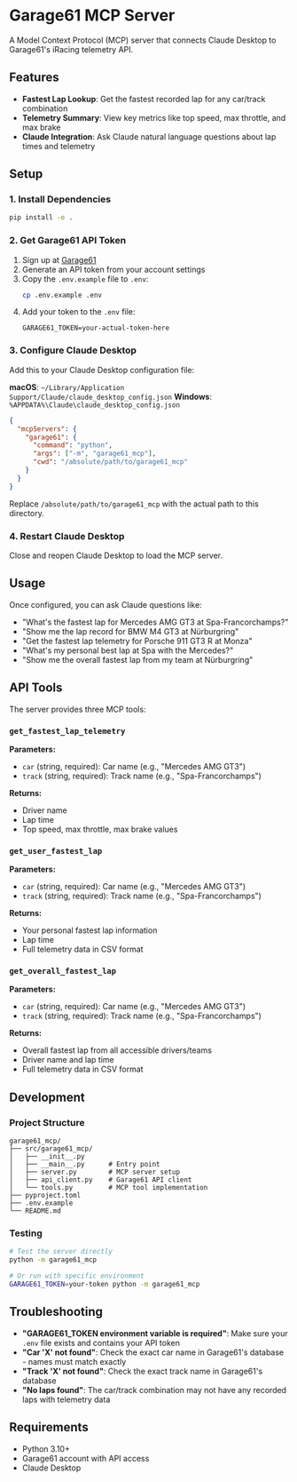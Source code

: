 # Garage61 MCP Server

A Model Context Protocol (MCP) server that connects Claude Desktop to Garage61's iRacing telemetry API.

## Features

- **Fastest Lap Lookup**: Get the fastest recorded lap for any car/track combination
- **Telemetry Summary**: View key metrics like top speed, max throttle, and max brake
- **Claude Integration**: Ask Claude natural language questions about lap times and telemetry

## Setup

### 1. Install Dependencies

```bash
pip install -e .
```

### 2. Get Garage61 API Token

1. Sign up at [Garage61](https://garage61.net)
2. Generate an API token from your account settings
3. Copy the `.env.example` file to `.env`:
   ```bash
   cp .env.example .env
   ```
4. Add your token to the `.env` file:
   ```
   GARAGE61_TOKEN=your-actual-token-here
   ```

### 3. Configure Claude Desktop

Add this to your Claude Desktop configuration file:

**macOS**: `~/Library/Application Support/Claude/claude_desktop_config.json`
**Windows**: `%APPDATA%\Claude\claude_desktop_config.json`

```json
{
  "mcpServers": {
    "garage61": {
      "command": "python",
      "args": ["-m", "garage61_mcp"],
      "cwd": "/absolute/path/to/garage61_mcp"
    }
  }
}
```

Replace `/absolute/path/to/garage61_mcp` with the actual path to this directory.

### 4. Restart Claude Desktop

Close and reopen Claude Desktop to load the MCP server.

## Usage

Once configured, you can ask Claude questions like:

- "What's the fastest lap for Mercedes AMG GT3 at Spa-Francorchamps?"
- "Show me the lap record for BMW M4 GT3 at Nürburgring"
- "Get the fastest lap telemetry for Porsche 911 GT3 R at Monza"
- "What's my personal best lap at Spa with the Mercedes?"
- "Show me the overall fastest lap from my team at Nürburgring"

## API Tools

The server provides three MCP tools:

### `get_fastest_lap_telemetry`

**Parameters:**
- `car` (string, required): Car name (e.g., "Mercedes AMG GT3")
- `track` (string, required): Track name (e.g., "Spa-Francorchamps")

**Returns:**
- Driver name
- Lap time
- Top speed, max throttle, max brake values

### `get_user_fastest_lap`

**Parameters:**
- `car` (string, required): Car name (e.g., "Mercedes AMG GT3")
- `track` (string, required): Track name (e.g., "Spa-Francorchamps")

**Returns:**
- Your personal fastest lap information
- Lap time
- Full telemetry data in CSV format

### `get_overall_fastest_lap`

**Parameters:**
- `car` (string, required): Car name (e.g., "Mercedes AMG GT3")
- `track` (string, required): Track name (e.g., "Spa-Francorchamps")

**Returns:**
- Overall fastest lap from all accessible drivers/teams
- Driver name and lap time
- Full telemetry data in CSV format

## Development

### Project Structure

```
garage61_mcp/
├── src/garage61_mcp/
│   ├── __init__.py
│   ├── __main__.py      # Entry point
│   ├── server.py        # MCP server setup
│   ├── api_client.py    # Garage61 API client
│   └── tools.py         # MCP tool implementation
├── pyproject.toml
├── .env.example
└── README.md
```

### Testing

```bash
# Test the server directly
python -m garage61_mcp

# Or run with specific environment
GARAGE61_TOKEN=your-token python -m garage61_mcp
```

## Troubleshooting

- **"GARAGE61_TOKEN environment variable is required"**: Make sure your `.env` file exists and contains your API token
- **"Car 'X' not found"**: Check the exact car name in Garage61's database - names must match exactly
- **"Track 'X' not found"**: Check the exact track name in Garage61's database
- **"No laps found"**: The car/track combination may not have any recorded laps with telemetry data

## Requirements

- Python 3.10+
- Garage61 account with API access
- Claude Desktop